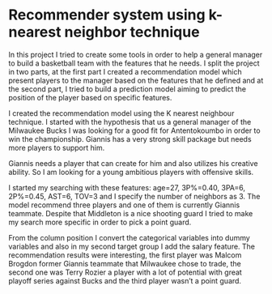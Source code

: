 # Recommender system using k-nearest neighbor technique

In this project I tried to create some tools in order to help a general manager to build a basketball team with the features that he needs. I split the project in two parts, at the first part I created a recommendation model which present players to the manager based on the features that he defined  and at the second part, I tried to build a prediction model aiming to predict the position of the player based on specific features.

I created the recommendation model using the K nearest neighbour technique. I started with the hypothesis that us a general manager of the Milwaukee Bucks I was looking for a good fit for Antentokoumbo in order to win the championship. Giannis has a very strong skill package but needs more players to support him. 

Giannis needs a player that can create for him and also utilizes his creative ability. So I am looking for a young ambitious players with offensive skills.

I started my searching with these features: age=27, 3P%=0.40, 3PA=6, 2P%=0.45, AST=6, TOV=3 and I specify the number of neighbors as 3. The model recommend three players and one of them is currently Giannis teammate. Despite that Middleton is  a nice shooting guard I tried to make my search more specific in order to pick a point guard.

From the column position I convert the categorical variables into dummy variables and also in my second target group I add the salary feature. The recommendation results were interesting, the first player was Malcom Brogdon former Giannis teammate that Milwaukee chose to trade, the second one was Terry Rozier a player with a lot of potential with great playoff series against Bucks and the third player wasn’t a point guard.   

